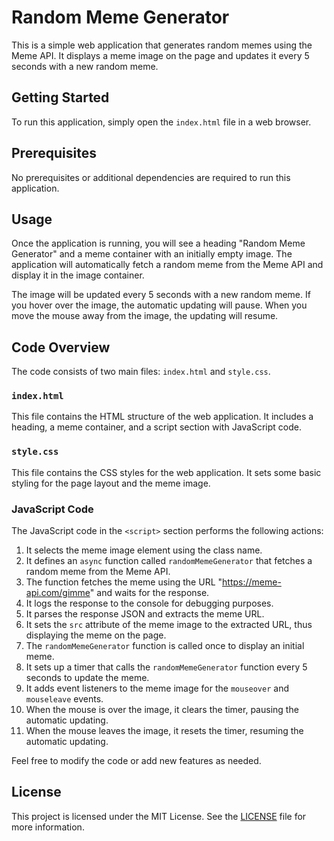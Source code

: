 # Random Meme Generator

This is a simple web application that generates random memes using the Meme API. It displays a meme image on the page and updates it every 5 seconds with a new random meme.

## Getting Started

To run this application, simply open the `index.html` file in a web browser.

## Prerequisites

No prerequisites or additional dependencies are required to run this application.

## Usage

Once the application is running, you will see a heading "Random Meme Generator" and a meme container with an initially empty image. The application will automatically fetch a random meme from the Meme API and display it in the image container.

The image will be updated every 5 seconds with a new random meme. If you hover over the image, the automatic updating will pause. When you move the mouse away from the image, the updating will resume.

## Code Overview

The code consists of two main files: `index.html` and `style.css`.

### `index.html`

This file contains the HTML structure of the web application. It includes a heading, a meme container, and a script section with JavaScript code.

### `style.css`

This file contains the CSS styles for the web application. It sets some basic styling for the page layout and the meme image.

### JavaScript Code

The JavaScript code in the `<script>` section performs the following actions:

1. It selects the meme image element using the class name.
2. It defines an `async` function called `randomMemeGenerator` that fetches a random meme from the Meme API.
3. The function fetches the meme using the URL "https://meme-api.com/gimme" and waits for the response.
4. It logs the response to the console for debugging purposes.
5. It parses the response JSON and extracts the meme URL.
6. It sets the `src` attribute of the meme image to the extracted URL, thus displaying the meme on the page.
7. The `randomMemeGenerator` function is called once to display an initial meme.
8. It sets up a timer that calls the `randomMemeGenerator` function every 5 seconds to update the meme.
9. It adds event listeners to the meme image for the `mouseover` and `mouseleave` events.
10. When the mouse is over the image, it clears the timer, pausing the automatic updating.
11. When the mouse leaves the image, it resets the timer, resuming the automatic updating.

Feel free to modify the code or add new features as needed.

## License

This project is licensed under the MIT License. See the [LICENSE](LICENSE) file for more information.
